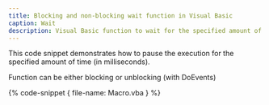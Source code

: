 ```yaml
---
title: Blocking and non-blocking wait function in Visual Basic
caption: Wait
description: Visual Basic function to wait for the specified amount of time either blocking or unblocking
---
```

This code snippet demonstrates how to pause the execution for the specified amount of time (in milliseconds).

Function can be either blocking or unblocking (with DoEvents)

{% code-snippet { file-name: Macro.vba } %}

